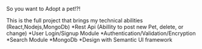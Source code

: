 
So you want to Adopt a pet!?!

This is the full project that brings my technical abilities (React,Nodejs,MongoDb)
*Rest Api (Abillity to post new Pet, delete, or change)
*User Login/Signup Module
*Authentication/Validation/Encryption
*Search Module
*MongoDb
*Design with Semantic UI framework
